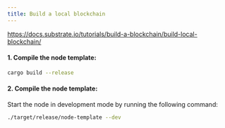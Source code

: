 ```yaml
---
title: Build a local blockchain
---
```

https://docs.substrate.io/tutorials/build-a-blockchain/build-local-blockchain/

#### 1. Compile the node template:

```bash
cargo build --release
```

#### 2. Compile the node template:

Start the node in development mode by running the following command:
```bash
./target/release/node-template --dev
```